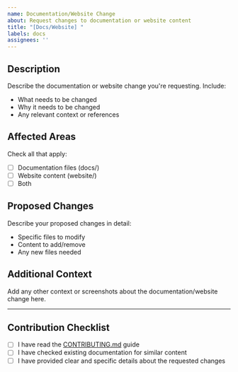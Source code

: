 ```yaml
---  
name: Documentation/Website Change  
about: Request changes to documentation or website content  
title: "[Docs/Website] "  
labels: docs  
assignees: ''
---  
```


## Description
Describe the documentation or website change you're requesting. Include:
- What needs to be changed
- Why it needs to be changed
- Any relevant context or references

## Affected Areas
Check all that apply:
- [ ] Documentation files (docs/)
- [ ] Website content (website/)
- [ ] Both

## Proposed Changes
Describe your proposed changes in detail:
- Specific files to modify
- Content to add/remove
- Any new files needed

## Additional Context
Add any other context or screenshots about the documentation/website change here.
  
---  

## Contribution Checklist
- [ ] I have read the [CONTRIBUTING.md](CONTRIBUTING.md) guide
- [ ] I have checked existing documentation for similar content
- [ ] I have provided clear and specific details about the requested changes  